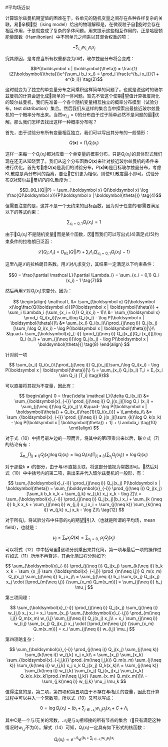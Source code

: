 #平均场近似

计算玻尔兹曼机期望值的困难在于，各单元的随机变量之间存在各种各样复杂的关联，易辛模型（ising model）给出的物理解释是，在微观粒子自旋时会存在相互作用，于是就变成了复杂的多体问题。用来提示这些相互作用的，正是哈密顿能量函数（Hamiltonian）中不同单元之间乘以其混合权重的项：

$$-\sum_{i,j} w_{i,j} x_i x_j \tag{1}$$

究其原因，是考虑当所有权重都变为$0$时，玻尔兹曼分布将会变成：

$$P(\boldsymbol x | \boldsymbol{\theta}) = \frac{1}{Z(\boldsymbol{\theta})}e^{\sum_i b_i x_i} = \prod_i \frac{e^{b_i x_i}}{1 + e^{b_i}} \tag{2}$$

这时就变为了独立的单变量分布之间乘积这样简单的问题了。也就是说这时的玻尔兹曼机的计算会退化成简单的一体问题。暂先不管这个使期望值计算极度简化的玻尔兹曼机，我们先准备一个各个随机变量相互独立的概率分布模型（试验分布，test distribution）集合。然后我们从这样的集合当中探索出最接近玻尔兹曼机的一个概率分布出来。当然$w_{i,j}=0$的分布由于过于简单必然不是问题的最优解。那么我们怎样去找出这样一种概率分布呢？

首先，由于试验分布所有变量相互独立，我们可以写出其分布的一般情形：

$$Q(\boldsymbol x) = \prod_i Q_i(x_i) \tag{3}$$

这样一来每一个$Q_i(x_i)$都对应着一个单变量的概率分布，只是$Q_i(x_i)$的具体形式我们现在还无从知晓罢了。我们从这个分布函数$Q(\boldsymbol x)$来针对接近玻尔兹曼机的条件来进行优化。首先考虑$Q(\boldsymbol x)$是我们的试验分布，$P(\boldsymbol x | \boldsymbol{\theta})$是目标玻尔兹曼分布，考虑KL散度是两分布间的距离，要让它们更为相似，则使KL散度最小即可。试验分布$Q$对玻尔兹曼机$P$的KL散度为：

$$D_{KL}(Q||P) = \sum_{\boldsymbol x} Q(\boldsymbol x) \log \frac{Q(\boldsymbol x)}{P(\boldsymbol x | \boldsymbol{\theta})} \tag{4}$$

但需要注意的是，这并不是一个无约束的目标函数，因为对于任意的$i$都需要满足以下的等式约束：

$$\sum_{x_i = 0,1} Q_i(x_i) = 1 \tag{5}$$

由于$Q_i(x_i)$不是随机变量而是某个函数，因而我们可以写出式(4)满足式(5)约束条件的拉格朗日泛函：

$$\mathcal{L}[Q_i; \Lambda_i] = D_{KL}(Q||P) + \sum_i \Lambda_i (\sum_{x_i = 0,1} Q_i(x_i) - 1) \tag{6}$$

这里$\Lambda_i$是$\mathcal L$的拉格朗日系数。用$\mathcal L$对$\Lambda_i$求变分，其结果一定满足以下约束条件：

$$0 = \frac{\partial \mathcal L}{\partial \Lambda_i} = \sum_{x_i = 0,1} Q_i (x_i) - 1 \tag{7}$$

然后再用$\mathcal L$对$Q_i(x_i)$求变分。因为：

$$
\begin{align}
\mathcal L &= \sum_{\boldsymbol x} Q(\boldsymbol x)\log\frac{Q(\boldsymbol x)}{P(\boldsymbol x | \boldsymbol{\theta})} + \sum_i \Lambda_i (\sum_{x_i = 0,1} Q_i(x_i) - 1)\\
&= \sum_{\boldsymbol x} \prod_i Q_i(x_i)[\sum_i\log Q_i(x_i) - \log P(\boldsymbol x | \boldsymbol{\theta})]\\
&=  \sum_{x_i} Q_i(x_i)\{\prod_{j(\neq i)} Q_j(x_j)[\sum_i\log Q_i(x_i) - \log P(\boldsymbol x | \boldsymbol{\theta})]\}\\
&\quad+ \sum_{\boldsymbol{x}_{-i}} \prod_{j(\neq i)} Q_j(x_j)[Q_i (x_i)][\log Q_i (x_i) + \sum_{j(\neq i)}\log Q_j(x_j) - \log P(\boldsymbol x | \boldsymbol{\theta})]
\tag{8}
\end{align}
$$

针对前一项

$$
\sum_{x_i} Q_i(x_i)\{\prod_{j(\neq i)} Q_j(x_j)[\sum_i\log Q_i(x_i) - \log P(\boldsymbol x | \boldsymbol{\theta})]\} \\
= \sum_{x_i} Q_i(x_i) T_i = E_{x_i \sim Q_i} [T_i] \tag{9}$$

可以直接将其视为不变量，因此有：

$$
\begin{align}
0 = \frac{\delta \mathcal L}{\delta Q_i(x_i)}
&= \sum_{\boldsymbol{x}_{-i}} \prod_{j(\neq i)} Q_j(x_j)[\log Q_i (x_i) + \sum_{j(\neq i)}\log Q_j(x_j) \\
&\quad- \log P(\boldsymbol x | \boldsymbol{\theta}) + Q_i(x_i)\frac{1}{Q_i(x_i)}] + \Lambda_i\\
&= \sum_{\boldsymbol{x}_{-i}} \prod_{j(\neq i)} Q_j(x_j)[\sum_{k}\log Q_k(x_k) - \log P(\boldsymbol x | \boldsymbol{\theta}) + 1] + \Lambda_i
\tag{10}
\end{align}
$$

对于式（10）中括号最左边的一项而言，将其中的第$i$项乘出来以后，联立式（7）的结论有有：

$$\sum_{\boldsymbol{x}_{-i}} \prod_{j(\neq i)} Q_j(x_j) \log Q_i(x_i) = \log Q_i(x_i) \prod_{j(\neq i)} (\sum_{x_j} Q_j (x_j)) = \log Q_i(x_i) \tag{11}$$

对于那些$k \neq i$的部分，由于与$i$不直接关联，将这部分值视为常数即可。然后对式（10）中中括号内的第二项，乘出来并代入玻尔兹曼机的一般形，有：

$$
\sum_{\boldsymbol{x}_{-i}} \prod_{j(\neq i)} Q_j(x_j) P(\boldsymbol x | \boldsymbol{\theta}) = \sum_{\boldsymbol{x}_{-i}} \prod_{j(\neq i)} Q_j(x_j)[\sum_k b_k x_k + \sum_{j,k} w_{j,k} x_j x_k - \log Z]\\
= \sum_{\boldsymbol{x}_{-i}} \prod_{j(\neq i)} Q_j(x_j)[b_i x_i + \sum_{k (\neq i)} b_k x_k + \sum_{j(\neq i)} w_{j,i} x_j x_i + \sum_{j(\neq k)} \sum_{k(\neq i)} w_{j,k} x_j x_k - \log Z]\\
\tag{12}
$$

对于所有$j$，将试验分布中任意的$x_j$的期望引入（也就是所谓的平均场，mean field），也就是：

$$\mu_j = \sum_{\boldsymbol x} x_j Q(\boldsymbol x) = \sum_{x_j = 0,1} x_j Q_j(x_j) \tag{13}$$

可以将式（12）中中括号里逐项分别乘出来并化简，第一项与最后一项的操作过程如式（11）所示不再赘述，其余化简过程分别如下:

$$
\sum_{\boldsymbol{x}_{-i}} \prod_{j(\neq i)} Q_j(x_j) \sum_{k(\neq i)} b_k x_k = \sum_{x_j} \sum_{\boldsymbol{x}_{-i,j}} \prod_{m(\neq i,j)} Q_m(x_m) Q_j(x_j) \sum_{j(\neq i)} b_j x_j\\
= \sum_{j(\neq i)} b_j \sum_{x_j} Q_j(x_j) x_j \cdot [\prod_{m(\neq i,j)} (\sum_{x_m} Q_m(x_m))] = \sum_{j(\neq i)} b_j \mu_j
$$

第三项同理：

$$
\sum_{\boldsymbol{x}_{-i}} \prod_{j(\neq i)} Q_j(x_j) \sum_{j(\neq i)} w_{j,i} x_j x_i = x_i \sum_{x_j} \sum_{\boldsymbol{x}_{-i,j}} \prod_{m(\neq i,j)} Q_m(x_m) w_{i,j} \sum_{j(\neq i)} Q_j(x_j) x_j\\
= x_i \sum_{j(\neq i)} w_{i,j} \sum_{x_j} Q_j(x_j) x_j \cdot [\prod_{m(\neq i,j)} (\sum_{x_m} Q_m(x_m))] = x_i \sum_{j(\neq i)} w_{i,j} \mu_j
$$

第四项略复杂：

$$
\sum_{\boldsymbol{x}_{-i}} \prod_{j(\neq i)} Q_j(x_j) \sum_{j(\neq k)} \sum_{k(\neq i)} w_{j,k} x_j x_k\\
= \sum_{x_j} \sum_{x_k} \sum_{\boldsymbol{x}_{-i,j,k}} \prod_{m(\neq i,j,k)} Q_m(x_m) \sum_{j(\neq k)} \sum_{k(\neq i)} w_{j,k} x_j x_k Q_j(x_j) Q_k(x_k)\\
= \sum_{j(\neq k)} \sum_{k(\neq i)} w_{j,k} \sum_{x_j} Q_j(x_j)x_j \sum_{x_k} Q_k(x_k)x_k[\prod_{m(\neq i,j,k)} (\sum_{x_m} Q_m(x_m))]\\
= \sum_{j,k(\neq i)} w_{j,k} \mu_j \mu_k
$$

值得注意的是，第二项，第四项和第五项由于不存在与$i$相关的变量，因此在计算过程中可以并入一个常数项，所以式（10）又可以写成：

$$
0 = \log Q_i(x_i) - (b_i + \sum_{j \in \mathcal{N}_i} w_{i,j} \mu_j)x_i + C + \Lambda_i \tag{14}
$$

其中C是一个与$i$无关的常数，$\mathcal N_i$是与$x_i$相邻接的所有节点的集合（只有满足这种情况时$w_{i,j}$不为$0$）。解式（14）可知，$Q_i(x_i)$一定具有如下形式的核函数：

$$Q_i (x_i) \propto e^{-\Lambda_i}e^{(b_i + \sum_{j \in \mathcal{N}_i} w_{i,j} \mu_j)x_i} \tag{15}$$
